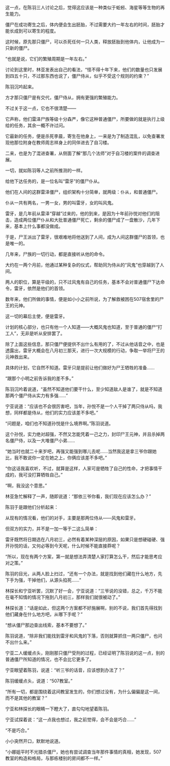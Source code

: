 这一点，在陈羽三人讨论之后，觉得这应该是一种类似于蚯蚓、海星等等生物的再生能力。

僵尸在成功寄生之后，体内便会生出胚胎，不过需要大约一年左右的时间，胚胎才能长成到可以寄生的程度。

这时候，原先那只僵尸，可以杀死任何一只人类，释放胚胎到他体内，让他成为一只新的僵尸。

“也就是说，它们的繁殖周期是一年左右。”

讨论到这里时，林亚发表出自己的看法，“怪不得十年下来，他们的数量也只发展到四五十只，不过那东西也说了，僵尸侍从，似乎不受这个规则的约束？”

陈羽沉吟起来。

方才那只僵尸是有交代，僵尸侍从，拥有更强的繁殖能力。

不过关于这一点，它也不很清楚——

它声称，他们雷泽尸族等级十分森严，像它这种普通僵尸，所要做的就是执行上级给的任务，其余一概不许过问。

它最新的任务，便是杀死李晨，寄生在他身上，一来是为了制造混乱，以免查署发现他那位附身在教师周志祥身上的同伴进去了自习楼。

二来，也是为了混进查署，从侧面了解“那几个法师”对于自习楼的案件的调查进展。

一切，就如陈羽等人之前所推测的一样。

给他下达任务的，是一位名叫“雷牙”的僵尸仆从。

他们在人间的这群雷泽僵尸，组织架构十分简单，就两级：仆从，和普通僵尸。

仆从一共有两名，一男一女，男的叫雷牙，女的叫风鬼。

雷牙，是几年前从雷泽“穿越”过来的，他的到来，是因为十年前孙悦对他们的阻击，造成两位僵尸仆从和大批普通僵尸死亡，剩余的僵尸成了一盘散沙，几年下来，基本上什么事都没做成。

于是，尸王派出了雷牙，很艰难地将他送到了人间，成为人间这群僵尸的首领，也是唯一的。

几年来，尸族的一切行动，都是直接听从他的命令。

大约在一两个月前，他通过某种复杂的仪式，帮助同为侍从的“风鬼”也穿越到了人间。

两人的职位，算是平级的，只不过风鬼有自己的任务，基本不会对普通僵尸下达命令，雷牙，依然是他们的首领。

数年来，他们所做的事情，便是如小小之前所说，为了解救被困在507宿舍里的尸王的元神。

这一切的幕后主使，便是雷牙。

计划的核心部分，也只有他一个人知道——大概风鬼也知道，至于普通的僵尸“打工人”，无非是听从安排罢了。

除了上面这些信息，那只僵尸便提供不出什么有用的了，不过从他话音之中，也是透露出，雷牙大概会在八月初三那天，进行一次大规模的行动，争取一举将尸王的元神救出来。

具体的计划，它自然不知道。雷牙只是提前让他们做好为尸王牺牲的准备……

“跟那个小明之前告诉我的差不多。”

陈羽沉吟着说道，“虽然不知道他们要干什么，至少知道敌人是谁了，就是不知道那两个僵尸侍从实力有多强……”

宁亚说道：“应该也不会很厉害吧，当年，孙悦不是一个人干掉了两只侍从吗，我想，同样都是侍从，他们的实力应该差不多吧。”

“问题是，咱们也不知道孙悦是什么境界啊。”陈羽说道。

这个孙悦，实力绝对超强，不然又怎能凭着一己之力，封印尸王元神，并且杀掉两名僵尸侍，以及一大堆僵尸小弟……

“她当时也就二十来岁吧，再强又能强到哪儿去呢……当然我这是拿三爷你跟她比，我不敢说你一定在她之上，你俩应该差不多吧。”

“你这话我喜欢听，不过，就算是这样，人家可是牺牲了自己的性命，才把事情干成的，我可没打算牺牲自己。”

“啊，我没这个意思。”

林亚急忙解释了一声，随即说道：“那依三爷你看，我们现在应该怎么办？”

陈羽于是跟他们分析起来：

从现有的情况看，他们的对手，主要是那两位侍从——风鬼和雷牙。

但双方的实力，并不是一加一等于二这么简单：

雷牙既然将日期选在八月初三，必然有着某种深层的原因，如果只是想硬碰硬、强开孙悦的话，又何必等到今天呢，什么时候不能直接莽呢？

“所以，现在有两个方案，第一就是想法弄清楚人家打算怎么干，然后才能思考应对之策。”

陈羽的目光，从两人脸上扫过，“还有一个办法，就是找到他们藏在什么地方，先下手为强，干掉他们，从源头掐死……”

林探长和宁亚听罢，沉默了好一会，宁亚说道：“三爷说的没错，总之，千万不能在毫不知情的情况下拖到八月初三，那样我们就很被动了。”

林探长道：“话是如此，但这两个方案都不好施展啊，别的不说，我们首先得找到他们藏身在什么地方吧，从哪下手呢？”

“想从僵尸那边查出线索，基本不要想了。”

陈羽说道，“除非我们能找到雷牙和风鬼的下落，否则就算抓住一两只僵尸，也问不出什么来。”

宁亚二人缓缓点头，刚刚那只僵尸受刑的过程，已经证明了陈羽说的这一点，别的普通僵尸所知道的情况，也不会比它更多了。

宁亚眼望着陈羽，说道：“听三爷的话音，应该想到办法了？”

陈羽缓缓点头，说道：“507教室。”

“所有一切，都是围绕着这间教室发生的，你们想过没有，为什么偏偏是这一间，而不是其他的教室？”

宁亚和林探长的眼睛一下瞪大了，直勾勾地望着陈羽。

宁亚试探着说：“这一点我也想过，我之前觉得，会不会是巧合……”

“不是巧合。”

小小突然开口，默默地说道。

“小娜姐平时不光猎杀僵尸，她也有尝试调查当年那件事情的真相，她发现，507教室的构造和格局，与那栋楼别的房间都不一样。”
